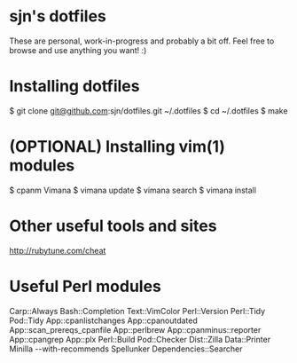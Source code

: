 # sjn's dotfiles

These are personal, work-in-progress and probably a bit off. Feel free
to browse and use anything you want! :)

# Installing dotfiles

$ git clone git@github.com:sjn/dotfiles.git ~/.dotfiles
$ cd ~/.dotfiles
$ make

# (OPTIONAL) Installing vim(1) modules

$ cpanm Vimana
$ vimana update
$ vimana search <something>
$ vimana install <something>

# Other useful tools and sites

http://rubytune.com/cheat

# Useful Perl modules
Carp::Always
Bash::Completion
Text::VimColor
Perl::Version
Perl::Tidy
Pod::Tidy
App::cpanlistchanges
App::cpanoutdated
App::scan_prereqs_cpanfile
App::perlbrew
App::cpanminus::reporter
App::cpangrep
App::plx
Perl::Build
Pod::Checker
Dist::Zilla
Data::Printer
Minilla --with-recommends
Spellunker
Dependencies::Searcher
